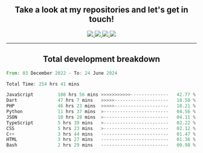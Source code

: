 <h2 align="center">
  Take a look at my repositories and let's get in touch!
</h2>
<p align="center">
  <a href="https://www.instagram.com/rayhanarkan?igsh=MXM3dHhmMTZ3ZWVsaA==">
    <img src="https://img.icons8.com/material-outlined/30/689d6a/instagram.png"/>
  </a>
  <a href="https://www.linkedin.com/in/rayhanarkan/">
    <img src="https://img.icons8.com/material-outlined/30/689d6a/linkedin.png"/>
  </a>
  <a href="">
    <img src="https://img.icons8.com/material-outlined/30/689d6a/geography.png"/>
  </a>
  <a href="mailto:rayhanarkan30@gmail.com">
    <img src="https://img.icons8.com/material-outlined/30/689d6a/email.png"/>
  </a>
</p>

---

<h2 align="center">Total development breakdown</h2>

<p align="center">
<!--START_SECTION:waka-->

```rust
From: 03 December 2022 - To: 24 June 2024

Total Time: 254 hrs 41 mins

JavaScript         108 hrs 56 mins >>>>>>>>>>>--------------   42.77 %
Dart               47 hrs 7 mins   >>>>>--------------------   18.50 %
PHP                46 hrs 23 mins  >>>>>--------------------   18.21 %
Python             11 hrs 37 mins  >------------------------   04.56 %
JSON               10 hrs 28 mins  >------------------------   04.11 %
TypeScript         5 hrs 39 mins   >------------------------   02.22 %
CSS                5 hrs 23 mins   >------------------------   02.12 %
C++                3 hrs 44 mins   -------------------------   01.47 %
HTML               3 hrs 27 mins   -------------------------   01.36 %
Bash               2 hrs 29 mins   -------------------------   00.98 %
```

<!--END_SECTION:waka-->
</p>
